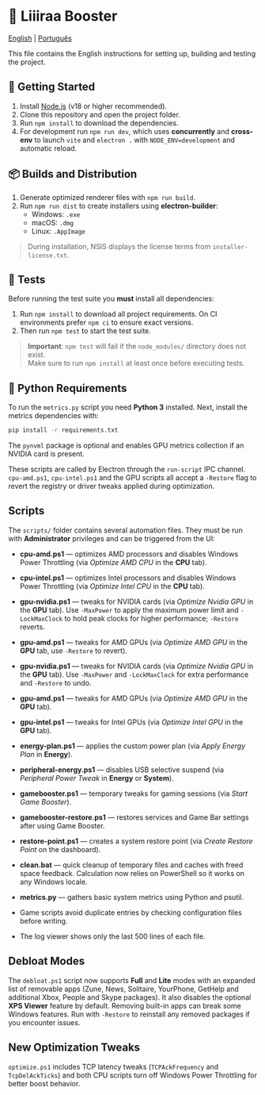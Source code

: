 # 🚀 Liiiraa Booster
[English](README.en.md) | [Português](README.md)

This file contains the English instructions for setting up, building and testing the project.

## 🚀 Getting Started

1. Install [Node.js](https://nodejs.org/) (v18 or higher recommended).
2. Clone this repository and open the project folder.
3. Run `npm install` to download the dependencies.
4. For development run `npm run dev`, which uses **concurrently** and **cross-env** to launch `vite` and `electron .` with `NODE_ENV=development` and automatic reload.

## 📦 Builds and Distribution

1. Generate optimized renderer files with `npm run build`.
2. Run `npm run dist` to create installers using **electron-builder**:
   - Windows: `.exe`
   - macOS: `.dmg`
   - Linux: `.AppImage`

> During installation, NSIS displays the license terms from `installer-license.txt`.

## 🧪 Tests

Before running the test suite you **must** install all dependencies:

1. Run `npm install` to download all project requirements. On CI environments prefer `npm ci` to ensure exact versions.
2. Then run `npm test` to start the test suite.

> **Important**: `npm test` will fail if the `node_modules/` directory does not exist.  
> Make sure to run `npm install` at least once before executing tests.

## 🐍 Python Requirements

To run the `metrics.py` script you need **Python 3** installed. Next, install the metrics dependencies with:

```bash
pip install -r requirements.txt
```

The `pynvml` package is optional and enables GPU metrics collection if an NVIDIA card is present.

These scripts are called by Electron through the `run-script` IPC channel.
`cpu-amd.ps1`, `cpu-intel.ps1` and the GPU scripts all accept a `-Restore` flag to revert the registry or driver tweaks applied during optimization.



## Scripts

The `scripts/` folder contains several automation files. They must be run with **Administrator** privileges and can be triggered from the UI:

 - **cpu-amd.ps1** — optimizes AMD processors and disables Windows Power Throttling (via *Optimize AMD CPU* in the **CPU** tab).
 - **cpu-intel.ps1** — optimizes Intel processors and disables Windows Power Throttling (via *Optimize Intel CPU* in the **CPU** tab).

 - **gpu-nvidia.ps1** — tweaks for NVIDIA cards (via *Optimize Nvidia GPU* in the **GPU** tab). Use `-MaxPower` to apply the maximum power limit and `-LockMaxClock` to hold peak clocks for higher performance; `-Restore` reverts.
 - **gpu-amd.ps1** — tweaks for AMD GPUs (via *Optimize AMD GPU* in the **GPU** tab, use `-Restore` to revert).

 - **gpu-nvidia.ps1** — tweaks for NVIDIA cards (via *Optimize Nvidia GPU* in the **GPU** tab). Use `-MaxPower` and `-LockMaxClock` for extra performance and `-Restore` to undo.
- **gpu-amd.ps1** — tweaks for AMD GPUs (via *Optimize AMD GPU* in the **GPU** tab).
- **gpu-intel.ps1** — tweaks for Intel GPUs (via *Optimize Intel GPU* in the **GPU** tab).

- **energy-plan.ps1** — applies the custom power plan (via *Apply Energy Plan* in **Energy**).
- **peripheral-energy.ps1** — disables USB selective suspend (via *Peripheral Power Tweak* in **Energy** or **System**).
- **gamebooster.ps1** — temporary tweaks for gaming sessions (via *Start Game Booster*).
- **gamebooster-restore.ps1** — restores services and Game Bar settings after using Game Booster.
- **restore-point.ps1** — creates a system restore point (via *Create Restore Point* on the dashboard).
- **clean.bat** — quick cleanup of temporary files and caches with freed space feedback. Calculation now relies on PowerShell so it works on any Windows locale.
- **metrics.py** — gathers basic system metrics using Python and psutil.
- Game scripts avoid duplicate entries by checking configuration files before writing.
- The log viewer shows only the last 500 lines of each file.

## Debloat Modes

The `debloat.ps1` script now supports **Full** and **Lite** modes with an
expanded list of removable apps (Zune, News, Solitaire, YourPhone, GetHelp and
additional Xbox, People and Skype packages). It also disables the optional
**XPS Viewer** feature by default. Removing built-in apps can break some Windows
features. Run with `-Restore` to reinstall any removed packages if you encounter
issues.

## New Optimization Tweaks

`optimize.ps1` includes TCP latency tweaks (`TCPAckFrequency` and
`TcpDelAckTicks`) and both CPU scripts turn off Windows Power Throttling for
better boost behavior.

